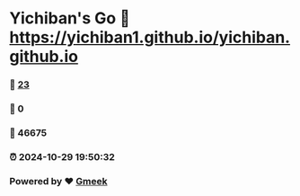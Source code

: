 # Yichiban's Go :link: https://yichiban1.github.io/yichiban.github.io 
### :page_facing_up: [23](https://yichiban1.github.io/yichiban.github.io/tag.html) 
### :speech_balloon: 0 
### :hibiscus: 46675 
### :alarm_clock: 2024-10-29 19:50:32 
### Powered by :heart: [Gmeek](https://github.com/Meekdai/Gmeek)
